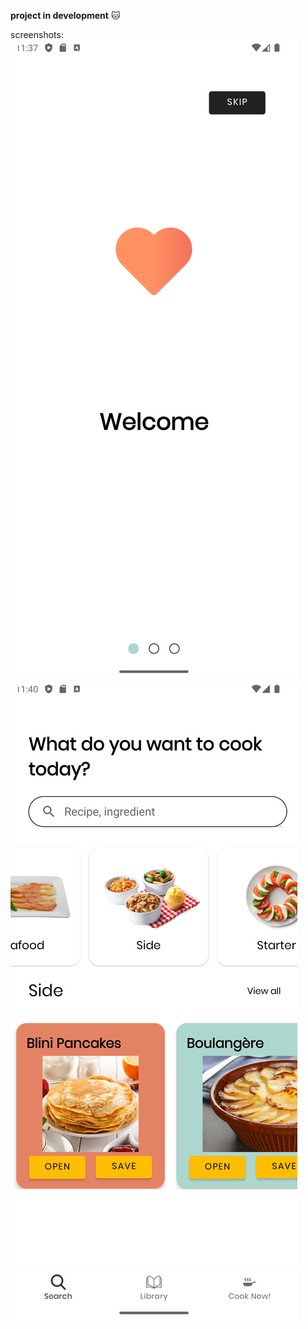 **project in development** :cat:

screenshots:
![](\screens\on_boarding.png)
![](screens\search.png)
